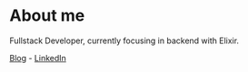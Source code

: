# About me

Fullstack Developer, currently focusing in backend with Elixir.

[Blog](https://camelo.me/) - [LinkedIn](https://www.linkedin.com/in/josecfreittas)

<img width="1" height="0" src="https://profile-counter.glitch.me/josecfreittas/count.svg" />
